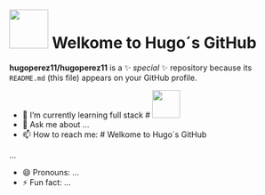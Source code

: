 # <img src="https://media3.giphy.com/media/v1.Y2lkPTc5MGI3NjExOHpubnZhZDdwY3F1eGhneTdrdTZiMm43NTFzdW9tMjY2M3hhc3BneSZlcD12MV9pbnRlcm5hbF9naWZfYnlfaWQmY3Q9Zw/vWiNUPfk8QajvkLI9S/giphy.gif" width="70"> Welkome to Hugo´s GitHub


**hugoperez11/hugoperez11** is a ✨ _special_ ✨ repository because its `README.md` (this file) appears on your GitHub profile.




- 🌱 I’m currently learning full stack # <img src="https://cdn.pixabay.com/photo/2022/03/21/21/44/file-7084006_1280.png" width="50">
- 💬 Ask me about ...
- 📫 How to reach me: # Welkome to Hugo´s GitHub

...
- 😄 Pronouns: ...
- ⚡ Fun fact: ...


